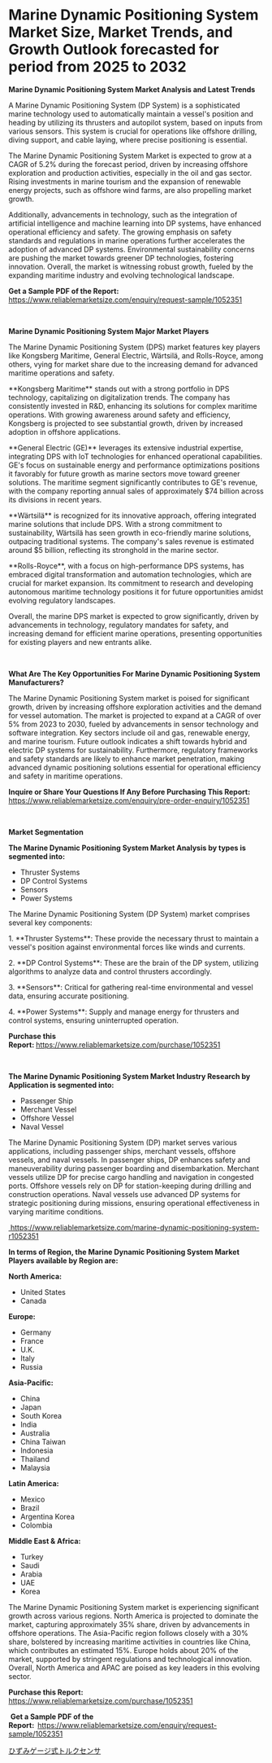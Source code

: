 <p><h1>Marine Dynamic Positioning System Market Size, Market Trends, and Growth Outlook forecasted for period from 2025 to 2032</h1></p><p><strong>Marine Dynamic Positioning System Market Analysis and Latest Trends</strong></p>
<p><p>A Marine Dynamic Positioning System (DP System) is a sophisticated marine technology used to automatically maintain a vessel's position and heading by utilizing its thrusters and autopilot system, based on inputs from various sensors. This system is crucial for operations like offshore drilling, diving support, and cable laying, where precise positioning is essential.</p><p>The Marine Dynamic Positioning System Market is expected to grow at a CAGR of 5.2% during the forecast period, driven by increasing offshore exploration and production activities, especially in the oil and gas sector. Rising investments in marine tourism and the expansion of renewable energy projects, such as offshore wind farms, are also propelling market growth. </p><p>Additionally, advancements in technology, such as the integration of artificial intelligence and machine learning into DP systems, have enhanced operational efficiency and safety. The growing emphasis on safety standards and regulations in marine operations further accelerates the adoption of advanced DP systems. Environmental sustainability concerns are pushing the market towards greener DP technologies, fostering innovation. Overall, the market is witnessing robust growth, fueled by the expanding maritime industry and evolving technological landscape.</p></p>
<p><strong>Get a Sample PDF of the Report:&nbsp;</strong> <a href="https://www.reliablemarketsize.com/enquiry/request-sample/1052351?utm_campaign=1886&utm_medium=2&utm_source=Github&utm_content=ia&utm_term=16012025&utm_id=marine-dynamic-positioning-system">https://www.reliablemarketsize.com/enquiry/request-sample/1052351</a></p>
<p>&nbsp;</p>
<p><strong>Marine Dynamic Positioning System Major Market Players</strong></p>
<p><p>The Marine Dynamic Positioning System (DPS) market features key players like Kongsberg Maritime, General Electric, Wärtsilä, and Rolls-Royce, among others, vying for market share due to the increasing demand for advanced maritime operations and safety.</p><p>**Kongsberg Maritime** stands out with a strong portfolio in DPS technology, capitalizing on digitalization trends. The company has consistently invested in R&D, enhancing its solutions for complex maritime operations. With growing awareness around safety and efficiency, Kongsberg is projected to see substantial growth, driven by increased adoption in offshore applications.</p><p>**General Electric (GE)** leverages its extensive industrial expertise, integrating DPS with IoT technologies for enhanced operational capabilities. GE's focus on sustainable energy and performance optimizations positions it favorably for future growth as marine sectors move toward greener solutions. The maritime segment significantly contributes to GE's revenue, with the company reporting annual sales of approximately $74 billion across its divisions in recent years.</p><p>**Wärtsilä** is recognized for its innovative approach, offering integrated marine solutions that include DPS. With a strong commitment to sustainability, Wärtsilä has seen growth in eco-friendly marine solutions, outpacing traditional systems. The company's sales revenue is estimated around $5 billion, reflecting its stronghold in the marine sector.</p><p>**Rolls-Royce**, with a focus on high-performance DPS systems, has embraced digital transformation and automation technologies, which are crucial for market expansion. Its commitment to research and developing autonomous maritime technology positions it for future opportunities amidst evolving regulatory landscapes.</p><p>Overall, the marine DPS market is expected to grow significantly, driven by advancements in technology, regulatory mandates for safety, and increasing demand for efficient marine operations, presenting opportunities for existing players and new entrants alike.</p></p>
<p>&nbsp;</p>
<p><strong>What Are The Key Opportunities For Marine Dynamic Positioning System Manufacturers?</strong></p>
<p><p>The Marine Dynamic Positioning System market is poised for significant growth, driven by increasing offshore exploration activities and the demand for vessel automation. The market is projected to expand at a CAGR of over 5% from 2023 to 2030, fueled by advancements in sensor technology and software integration. Key sectors include oil and gas, renewable energy, and marine tourism. Future outlook indicates a shift towards hybrid and electric DP systems for sustainability. Furthermore, regulatory frameworks and safety standards are likely to enhance market penetration, making advanced dynamic positioning solutions essential for operational efficiency and safety in maritime operations.</p></p>
<p><strong>Inquire or Share Your Questions If Any Before Purchasing This Report:</strong> <a href="https://www.reliablemarketsize.com/enquiry/pre-order-enquiry/1052351?utm_campaign=1886&utm_medium=2&utm_source=Github&utm_content=ia&utm_term=16012025&utm_id=marine-dynamic-positioning-system">https://www.reliablemarketsize.com/enquiry/pre-order-enquiry/1052351</a></p>
<p>&nbsp;</p>
<p><strong>Market Segmentation</strong></p>
<p><strong>The Marine Dynamic Positioning System Market Analysis by types is segmented into:</strong></p>
<p><ul><li>Thruster Systems</li><li>DP Control Systems</li><li>Sensors</li><li>Power Systems</li></ul></p>
<p><p>The Marine Dynamic Positioning System (DP System) market comprises several key components: </p><p>1. **Thruster Systems**: These provide the necessary thrust to maintain a vessel's position against environmental forces like winds and currents.</p><p>2. **DP Control Systems**: These are the brain of the DP system, utilizing algorithms to analyze data and control thrusters accordingly.</p><p>3. **Sensors**: Critical for gathering real-time environmental and vessel data, ensuring accurate positioning.</p><p>4. **Power Systems**: Supply and manage energy for thrusters and control systems, ensuring uninterrupted operation.</p></p>
<p><strong>Purchase this Report:&nbsp;</strong><a href="https://www.reliablemarketsize.com/purchase/1052351?utm_campaign=1886&utm_medium=2&utm_source=Github&utm_content=ia&utm_term=16012025&utm_id=marine-dynamic-positioning-system">https://www.reliablemarketsize.com/purchase/1052351</a></p>
<p>&nbsp;</p>
<p><strong>The Marine Dynamic Positioning System Market Industry Research by Application is segmented into:</strong></p>
<p><ul><li>Passenger Ship</li><li>Merchant Vessel</li><li>Offshore Vessel</li><li>Naval Vessel</li></ul></p>
<p><p>The Marine Dynamic Positioning System (DP) market serves various applications, including passenger ships, merchant vessels, offshore vessels, and naval vessels. In passenger ships, DP enhances safety and maneuverability during passenger boarding and disembarkation. Merchant vessels utilize DP for precise cargo handling and navigation in congested ports. Offshore vessels rely on DP for station-keeping during drilling and construction operations. Naval vessels use advanced DP systems for strategic positioning during missions, ensuring operational effectiveness in varying maritime conditions.</p></p>
<p><a href="https://www.reliablemarketsize.com/marine-dynamic-positioning-system-r1052351?utm_campaign=1886&utm_medium=2&utm_source=Github&utm_content=ia&utm_term=16012025&utm_id=marine-dynamic-positioning-system">&nbsp;https://www.reliablemarketsize.com/marine-dynamic-positioning-system-r1052351</a></p>
<p><strong>In terms of Region, the Marine Dynamic Positioning System Market Players available by Region are:</strong></p>
<p>
    <p> <strong> North America: </strong>
        <ul>
            <li>United States</li>
            <li>Canada</li>
        </ul>
        </p> 
    <p> <strong> Europe: </strong>
        <ul>
            <li>Germany</li>
            <li>France</li>
            <li>U.K.</li>
            <li>Italy</li>
            <li>Russia</li>
        </ul>
        </p> 
    <p> <strong> Asia-Pacific: </strong>
        <ul>
            <li>China</li>
            <li>Japan</li>
            <li>South Korea</li>
            <li>India</li>
            <li>Australia</li>
            <li>China Taiwan</li>
            <li>Indonesia</li>
            <li>Thailand</li>
            <li>Malaysia</li>
        </ul>
        </p> 
    <p> <strong> Latin America: </strong>
        <ul>
            <li>Mexico</li>
            <li>Brazil</li>
            <li>Argentina Korea</li>
            <li>Colombia</li>
        </ul>
        </p> 
    <p> <strong> Middle East & Africa: </strong>
        <ul>
            <li>Turkey</li>
            <li>Saudi</li>
            <li>Arabia</li>
            <li>UAE</li>
            <li>Korea</li>
        </ul>
    </p>
    </p>
<p><p>The Marine Dynamic Positioning System market is experiencing significant growth across various regions. North America is projected to dominate the market, capturing approximately 35% share, driven by advancements in offshore operations. The Asia-Pacific region follows closely with a 30% share, bolstered by increasing maritime activities in countries like China, which contributes an estimated 15%. Europe holds about 20% of the market, supported by stringent regulations and technological innovation. Overall, North America and APAC are poised as key leaders in this evolving sector.</p></p>
<p><strong>Purchase this Report: </strong><a href="https://www.reliablemarketsize.com/purchase/1052351?utm_campaign=1886&utm_medium=2&utm_source=Github&utm_content=ia&utm_term=16012025&utm_id=marine-dynamic-positioning-system">https://www.reliablemarketsize.com/purchase/1052351</a></p>
<p>&nbsp;<strong>Get a Sample PDF of the Report:&nbsp;&nbsp;</strong><a href="https://www.reliablemarketsize.com/enquiry/request-sample/1052351?utm_campaign=1886&utm_medium=2&utm_source=Github&utm_content=ia&utm_term=16012025&utm_id=marine-dynamic-positioning-system">https://www.reliablemarketsize.com/enquiry/request-sample/1052351</a></p>
<p><strong></strong></p>
<p><p><a href="https://github.com/mohamedbakry57/Market-Research-Report-List-6/blob/main/212877131089.md?utm_campaign=1886&utm_medium=2&utm_source=Github&utm_content=ia&utm_term=16012025&utm_id=marine-dynamic-positioning-system">ひずみゲージ式トルクセンサ</a></p></p>